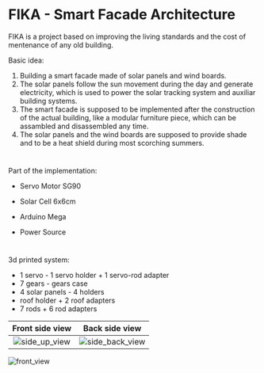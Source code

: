 # FIKA - Smart Facade Architecture

FIKA is a project based on improving the living standards and the cost of mentenance of any old building. 

Basic idea:
  1. Building a smart facade made of solar panels and wind boards.
  2. The solar panels follow the sun movement during the day and generate electricity, which is used to power the solar tracking system and auxiliar building systems.
  3. The smart facade is supposed to be implemented after the construction of the actual building, like a modular furniture piece, which can be assambled and disassembled any time.
  4. The solar panels and the wind boards are supposed to provide shade and to be a heat shield during most scorching summers.
  
  #
Part of the implementation:

- Servo Motor SG90
- Solar Cell 6x6cm
- Arduino Mega
- Power Source

  #
3d printed system:
- 1 servo - 1 servo holder + 1 servo-rod adapter
- 7 gears - gears case
- 4 solar panels - 4 holders
- roof holder + 2 roof adapters
- 7 rods + 6 rod adapters

Front side view | Back side view
:---:|:---:
![side_up_view](https://user-images.githubusercontent.com/102032056/199344321-ac12c204-77d3-4801-99ba-dcbdbc64ecb4.png) | ![side_back_view](https://user-images.githubusercontent.com/102032056/199344327-cea4ca19-fb94-49d6-98fe-7c94bafff951.png) |



![front_view](https://user-images.githubusercontent.com/102032056/199344309-2af74123-7814-4c8e-a222-c3f6269bdba7.png)
